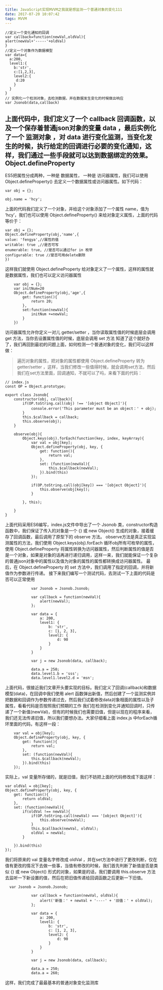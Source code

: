 ```yaml
---
title: JavaScript实现MVVM之我就是想监测一个普通对象的变化111
date: 2017-07-20 10:07:42
tags: MVVM
---
```

```
//定义一个变化通知的回调
var callback=function(newVal,oldVal){
alert(newVal+'-----'+oldVal)
}
//定义一个对象作为数据模型
var data={
  a:200,
  level1:{
    b:'str',
    c:[1,2,3],
    level2:{
     d:20
    }
  }
}
// 实例化一个检测对象，去检测数据，并在数据发生变化的时候做出响应
var Jsonob(data,callback)
```
上面代码中，我们定义了一个 callback 回调函数，以及一个保存着普通json对象的变量 data ，最后实例化了一个 监测对象 ，对 data 进行变化监测，当变化发生的时候，执行给定的回调进行必要的变化通知，这样，我们通过一些手段就可以达到数据绑定的效果。
Object.defineProperty
------
ES5把属性分成两种，一种是 数据属性， 一种是 访问器属性，我们可以使用 Object.defineProperty() 去定义一个数据属性或访问器属性。如下代码：
```
var obj = {};

obj.name = 'hcy';

```
上面的代码我们定义了一个对象，并给这个对象添加了一个属性 name，值为 ‘hcy’，我们也可以使用 Object.defineProperty() 来给对象定义属性，上面的代码等价于：
```
var obj = {};
Object.defineProperty(obj,'name',{
value: 'fengya',//属性的值
writable: true ,//是否可写
enumerable: true, //是否可以通过for in 枚举
configurable: true //是否可用delete删除
})

```
这样我们就使用 Object.defineProperty 给对象定义了一个属性，这样的属性就是数据属性，我们也可以定义访问器属性
```
    var obj = {};
    var initNum=20
    Object.defineProperty(obj,'age',{
        get: function(){
            return 20;
        },
        set:function(newVal){
            initNum +=newVal;
        }
    })

```
访问器属性允许你定义一对儿 getter/setter ，当你读取属性值的时候底层会调用 get 方法，当你去设置属性值的时候，底层会调用 set 方法
知道了这个就好办了，我们再回到最初的问题上面，如何检测一个普通对象的变化，我们可以这样做：
>遍历对象的属性，把对象的属性都使用 Object.defineProperty 转为 getter/setter ，这样，当我们修改一些值得时候，就会调用set方法，然后我们在set方法里面，回调通知，不就可以了吗，来看下面的代码：


```
// index.js
const OP = Object.prototype;

export class Jsonob{
    constructor(obj, callback){
        if(OP.toString.call(obj) !== '[object Object]'){
            console.error('This parameter must be an object：' + obj);
        }
        this.$callback = callback;
        this.observe(obj);
    }
    
    observe(obj){
        Object.keys(obj).forEach(function(key, index, keyArray){
            var val = obj[key];
            Object.defineProperty(obj, key, {
                get: function(){
                    return val;
                },
                set: (function(newVal){
                    this.$callback(newVal);
                }).bind(this)
            });
            
            if(OP.toString.call(obj[key]) === '[object Object]'){
                this.observe(obj[key]);
            }
            
        }, this);
        
    }
}
```
上面代码采用ES6编写，index.js文件中导出了一个 Jsonob 类，constructor构造函数中，我们保证了传入的对象是一个 {} 或 new Object() 生成的对象，接着缓存了回调函数，最后调用了原型下的 observe 方法。
observe方法是真正实现监测属性的方法，我们使用 Object.keys(obj).forEach 循环obj所有可枚举的属性，使用 Object.defineProperty 将属性转换为访问器属性，然后判断属性的值是否是一个对象，如果是对象的话再进行递归调用，这样一来，我们就能保证一个复杂的普通json对象中的属性以及值为对象的属性的属性都转换成访问器属性。
最后，在 Object.defineProperty 的 set 方法中，我们调用了指定的回调，并将新值作为参数进行传递。
接下来我们编写一个测试代码，去测试一下上面的代码是否可以正常使用

```
            var Jsonob = Jsonob.Jsonob;
            
            var callback = function(newVal){
                alert(newVal);
            };
            
            var data = {
                a: 200,
                level1: {
                    b: 'str',
                    c: [1, 2, 3],
                    level2: {
                        d: 90
                    }
                }
            }
            
            var j = new Jsonob(data, callback);
            
            data.a = 250;
            data.level1.b = 'sss';
            data.level1.level2.d = 'msn';
```
上面代码，很接近我们文章开头要实现的目标。我们定义了回调(callback)和数据模型(data)，在回调中我们使用 alert 函数弹出新值，然后创建了一个监测实例并把数据和回调作为参数传递过去，然后我们试着修改data对象相面的属性以及子属性，看看代码是否按照我们预期的工作
我们在检测到变化并通知回调时，只传递了一个新值(newVal)，但有的时候我们也需要旧值，但是以现在的程序来看，我们还无法传递旧值，所以我们要想办法。大家仔细看上面 index.js 中forEach循环里面的代码，有这样一段：
```
    var val = obj[key];
    Object.defineProperty(obj, key, {
        get: function(){
            return val;
        },
        set: (function(newVal){
            this.$callback(newVal);
        }).bind(this)
    });
```

实际上，val 变量所存储的，就是旧值，我们不妨把上面的代码修改成下面这样：
```
var oldVal = obj[key];
Object.defineProperty(obj, key, {
    get: function(){
        return oldVal;
    },
    set: (function(newVal){
        if(oldVal !== newVal){
            if(OP.toString.call(newVal) === '[object Object]'){
                this.observe(newVal);
            }
            this.$callback(newVal, oldVal);
            oldVal = newVal;
        }
        
    }).bind(this)
});
```
我们将原来的 val 变量名字修改成 oldVal ，并在set方法中进行了更改判断，仅在值有更改的情况下去做一些事，当值有修改的时候，我们首先判断了新值是否是类似 {} 或 new Object() 形式的对象，如果是的话，我们要调用 this.observe 方法去监听一下新设置的值，然后在把旧值传递给回调函数之后更新一下旧值。

```
  var Jsonob = Jsonob.Jsonob;
            
            var callback = function(newVal, oldVal){
                alert('新值：' + newVal + '----' + '旧值：' + oldVal);
            };
            
            var data = {
                a: 200,
                level1: {
                    b: 'str',
                    c: [1, 2, 3],
                    level2: {
                        d: 90
                    }
                }
            }
            
            var j = new Jsonob(data, callback);
            
            data.a = 250;
            data.a = 260;
```
这样，我们完成了最最基本的普通对象变化监测库